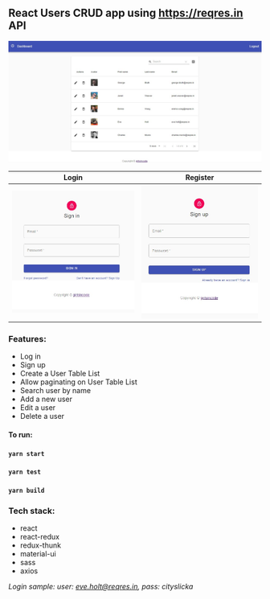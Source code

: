 

## React Users CRUD app using https://reqres.in API 

![Alt](https://github.com/girls-incode/react-users-crud/blob/master/src/assets/react-users-table-crud-material-ui.jpg "")

| Login | Register |
| ----- | ----- |
| ![Alt](https://github.com/girls-incode/react-users-crud/blob/master/src/assets/react-react-login-signin.jpg "") | ![Alt](https://github.com/girls-incode/react-users-crud/blob/master/src/assets/react-signup-register.jpg "") |

### Features:

* Log in
* Sign up
* Create a User Table List
* Allow paginating on User Table List
* Search user by name
* Add a new user
* Edit a user
* Delete a user

#### To run:

#### `yarn start`

#### `yarn test`

#### `yarn build`

### Tech stack:
* react
* react-redux
* redux-thunk
* material-ui
* sass
* axios

*Login sample:
user: eve.holt@reqres.in, pass: cityslicka*
